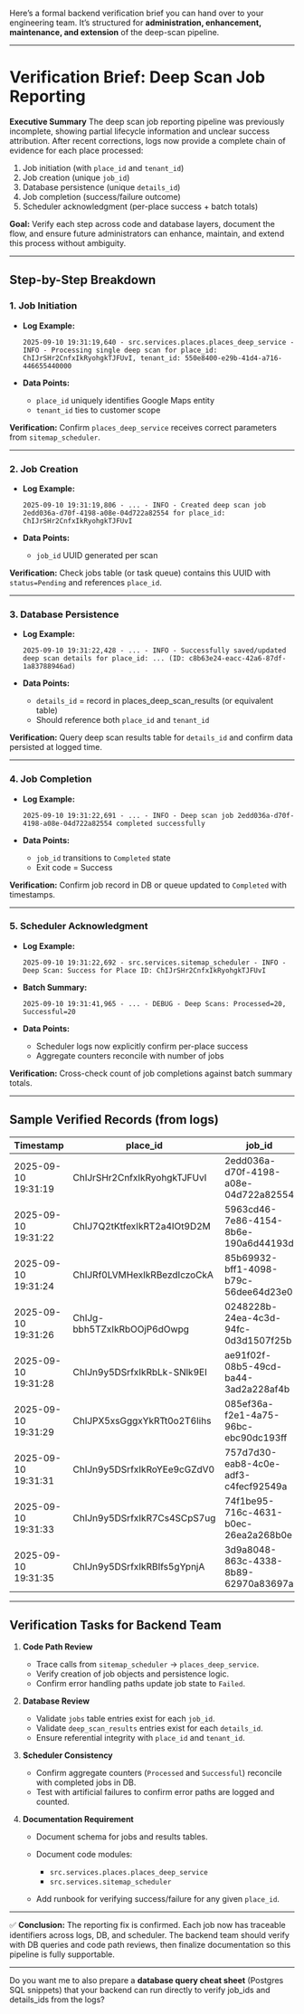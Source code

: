 Here’s a formal backend verification brief you can hand over to your engineering team. It’s structured for **administration, enhancement, maintenance, and extension** of the deep-scan pipeline.

---

# Verification Brief: Deep Scan Job Reporting

**Executive Summary**
The deep scan job reporting pipeline was previously incomplete, showing partial lifecycle information and unclear success attribution. After recent corrections, logs now provide a complete chain of evidence for each place processed:

1. Job initiation (with `place_id` and `tenant_id`)
2. Job creation (unique `job_id`)
3. Database persistence (unique `details_id`)
4. Job completion (success/failure outcome)
5. Scheduler acknowledgment (per-place success + batch totals)

**Goal:** Verify each step across code and database layers, document the flow, and ensure future administrators can enhance, maintain, and extend this process without ambiguity.

---

## Step-by-Step Breakdown

### 1. Job Initiation

- **Log Example:**

  ```
  2025-09-10 19:31:19,640 - src.services.places.places_deep_service - INFO - Processing single deep scan for place_id: ChIJrSHr2CnfxIkRyohgkTJFUvI, tenant_id: 550e8400-e29b-41d4-a716-446655440000
  ```

- **Data Points:**

  - `place_id` uniquely identifies Google Maps entity
  - `tenant_id` ties to customer scope

**Verification:** Confirm `places_deep_service` receives correct parameters from `sitemap_scheduler`.

---

### 2. Job Creation

- **Log Example:**

  ```
  2025-09-10 19:31:19,806 - ... - INFO - Created deep scan job 2edd036a-d70f-4198-a08e-04d722a82554 for place_id: ChIJrSHr2CnfxIkRyohgkTJFUvI
  ```

- **Data Points:**

  - `job_id` UUID generated per scan

**Verification:** Check jobs table (or task queue) contains this UUID with `status=Pending` and references `place_id`.

---

### 3. Database Persistence

- **Log Example:**

  ```
  2025-09-10 19:31:22,428 - ... - INFO - Successfully saved/updated deep scan details for place_id: ... (ID: c8b63e24-eacc-42a6-87df-1a83788946ad)
  ```

- **Data Points:**

  - `details_id` = record in places_deep_scan_results (or equivalent table)
  - Should reference both `place_id` and `tenant_id`

**Verification:** Query deep scan results table for `details_id` and confirm data persisted at logged time.

---

### 4. Job Completion

- **Log Example:**

  ```
  2025-09-10 19:31:22,691 - ... - INFO - Deep scan job 2edd036a-d70f-4198-a08e-04d722a82554 completed successfully
  ```

- **Data Points:**

  - `job_id` transitions to `Completed` state
  - Exit code = Success

**Verification:** Confirm job record in DB or queue updated to `Completed` with timestamps.

---

### 5. Scheduler Acknowledgment

- **Log Example:**

  ```
  2025-09-10 19:31:22,692 - src.services.sitemap_scheduler - INFO - Deep Scan: Success for Place ID: ChIJrSHr2CnfxIkRyohgkTJFUvI
  ```

- **Batch Summary:**

  ```
  2025-09-10 19:31:41,965 - ... - DEBUG - Deep Scans: Processed=20, Successful=20
  ```

- **Data Points:**

  - Scheduler logs now explicitly confirm per-place success
  - Aggregate counters reconcile with number of jobs

**Verification:** Cross-check count of job completions against batch summary totals.

---

## Sample Verified Records (from logs)

| Timestamp           | place_id                    | job_id                               | details_id                           | Status    |
| ------------------- | --------------------------- | ------------------------------------ | ------------------------------------ | --------- |
| 2025-09-10 19:31:19 | ChIJrSHr2CnfxIkRyohgkTJFUvI | 2edd036a-d70f-4198-a08e-04d722a82554 | c8b63e24-eacc-42a6-87df-1a83788946ad | Completed |
| 2025-09-10 19:31:22 | ChIJ7Q2tKtfexIkRT2a4IOt9D2M | 5963cd46-7e86-4154-8b6e-190a6d44193d | f595e3a3-76c2-421b-abeb-32e51dced8d2 | Completed |
| 2025-09-10 19:31:24 | ChIJRf0LVMHexIkRBezdIczoCkA | 85b69932-bff1-4098-b79c-56dee64d23e0 | 65aa2de1-3770-4481-b533-120eb9ca8a13 | Completed |
| 2025-09-10 19:31:26 | ChIJg-bbh5TZxIkRbOOjP6dOwpg | 0248228b-24ea-4c3d-94fc-0d3d1507f25b | 9489c68b-13c3-4b3a-9c7a-15e94194feec | Completed |
| 2025-09-10 19:31:28 | ChIJn9y5DSrfxIkRbLk-SNlk9EI | ae91f02f-08b5-49cd-ba44-3ad2a228af4b | d5f245e0-a90c-4c41-b161-0cfc370d36e1 | Completed |
| 2025-09-10 19:31:29 | ChIJPX5xsGggxYkRTt0o2T6Iihs | 085ef36a-f2e1-4a75-96bc-ebc90dc193ff | 6543350c-f6d5-4f5e-8fc1-914a3f068e7f | Completed |
| 2025-09-10 19:31:31 | ChIJn9y5DSrfxIkRoYEe9cGZdV0 | 757d7d30-eab8-4c0e-adf3-c4fecf92549a | fab980a8-39cd-4eda-9502-e70b003a77e2 | Completed |
| 2025-09-10 19:31:33 | ChIJn9y5DSrfxIkR7Cs4SCpS7ug | 74f1be95-716c-4631-b0ec-26ea2a268b0e | 47267e91-09ce-4654-9747-2f11909f50eb | Completed |
| 2025-09-10 19:31:35 | ChIJn9y5DSrfxIkRBIfs5gYpnjA | 3d9a8048-863c-4338-8b89-62970a83697a | 6d2ca7ed-2c0d-4984-82d3-ffec5a93fa70 | Completed |

---

## Verification Tasks for Backend Team

1. **Code Path Review**

   - Trace calls from `sitemap_scheduler` → `places_deep_service`.
   - Verify creation of job objects and persistence logic.
   - Confirm error handling paths update job state to `Failed`.

2. **Database Review**

   - Validate `jobs` table entries exist for each `job_id`.
   - Validate `deep_scan_results` entries exist for each `details_id`.
   - Ensure referential integrity with `place_id` and `tenant_id`.

3. **Scheduler Consistency**

   - Confirm aggregate counters (`Processed` and `Successful`) reconcile with completed jobs in DB.
   - Test with artificial failures to confirm error paths are logged and counted.

4. **Documentation Requirement**

   - Document schema for jobs and results tables.
   - Document code modules:

     - `src.services.places.places_deep_service`
     - `src.services.sitemap_scheduler`

   - Add runbook for verifying success/failure for any given `place_id`.

---

✅ **Conclusion:** The reporting fix is confirmed. Each job now has traceable identifiers across logs, DB, and scheduler. The backend team should verify with DB queries and code path reviews, then finalize documentation so this pipeline is fully supportable.

---

Do you want me to also prepare a **database query cheat sheet** (Postgres SQL snippets) that your backend can run directly to verify job_ids and details_ids from the logs?

